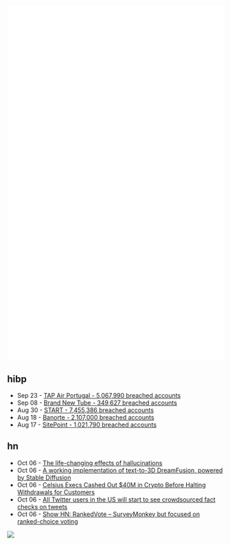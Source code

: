 ![Metrics](https://raw.githubusercontent.com/phixion/phixion/master/metrics.svg)

## hibp

<!--
for https://github.com/phixion/phixion/blob/main/.github/workflows/feeds.yml
-->
<!--START_SECTION:haveibeenpwnd-->
- Sep 23 - [TAP Air Portugal - 5,067,990 breached accounts](https://haveibeenpwned.com/PwnedWebsites#TAPAirPortugal)
- Sep 08 - [Brand New Tube - 349,627 breached accounts](https://haveibeenpwned.com/PwnedWebsites#BrandNewTube)
- Aug 30 - [START - 7,455,386 breached accounts](https://haveibeenpwned.com/PwnedWebsites#Start)
- Aug 18 - [Banorte - 2,107,000 breached accounts](https://haveibeenpwned.com/PwnedWebsites#Banorte)
- Aug 17 - [SitePoint - 1,021,790 breached accounts](https://haveibeenpwned.com/PwnedWebsites#SitePoint)
<!--END_SECTION:haveibeenpwnd-->

## hn

<!--
for https://github.com/phixion/phixion/blob/main/.github/workflows/feeds.yml
-->
<!--START_SECTION:hn-->
- Oct 06 - [The life-changing effects of hallucinations](https://www.bbc.com/future/article/20221005-how-to-hallucinate-without-drugs-and-learn-about-your-brain)
- Oct 06 - [A working implementation of text-to-3D DreamFusion, powered by Stable Diffusion](https://github.com/ashawkey/stable-dreamfusion)
- Oct 06 - [Celsius Execs Cashed Out $40M in Crypto Before Halting Withdrawals for Customers](https://gizmodo.com/celsius-execs-cashed-out-bitcoin-price-crypto-ponzi-1849623526)
- Oct 06 - [All Twitter users in the US will start to see crowdsourced fact checks on tweets](https://www.theverge.com/2022/10/6/23390761/twitter-birdwatch-community-moderation-expansion-misinformation-qanon)
- Oct 06 - [Show HN: RankedVote – SurveyMonkey but focused on ranked-choice voting](https://www.rankedvote.co)
<!--END_SECTION:hn-->

<!--
for https://yhype.me
-->
![](https://hit.yhype.me/github/profile?user_id=13013670)
